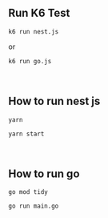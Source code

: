 ## Run K6 Test
```
k6 run nest.js
```

or 

```
k6 run go.js
```

</br>

## How to run nest js
```
yarn
```

```
yarn start
```

</br>


## How to run go
```
go mod tidy
```

```
go run main.go
```
